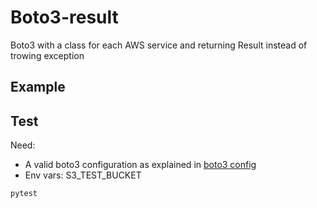 # Boto3-result

Boto3 with a class for each AWS service and returning Result instead of trowing exception

## Example

## Test

Need:
- A valid boto3 configuration as explained in 
[boto3 config](https://boto3.amazonaws.com/v1/documentation/api/latest/guide/configuration.html)
- Env vars: S3_TEST_BUCKET

```shell
pytest
```